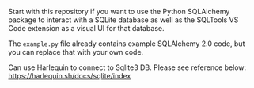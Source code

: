 Start with this repository if you want to use the Python SQLAlchemy package to interact with a SQLite database
as well as the SQLTools VS Code extension as a visual UI for that database.

The `example.py` file already contains example SQLAlchemy 2.0 code, but you can replace that with your own code.

Can use Harlequin to connect to Sqlite3 DB. Please see reference below:
https://harlequin.sh/docs/sqlite/index
